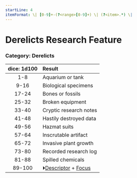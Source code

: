 ```yaml
---
startLine: 4
itemFormat: \| [0-9]+-(?<range>[0-9]+) \| (?<item>.*) \|
---
```

# Derelicts Research Feature
### Category: Derelicts

| dice: 1d100 | Result |
|:----:|:-------|
| 1-8 | Aquarium or tank |
| 9-16 | Biological specimens |
| 17-24 | Bones or fossils |
| 25-32 | Broken equipment |
| 33-40 | Cryptic research notes |
| 41-48 | Hastily destroyed data |
| 49-56 | Hazmat suits |
| 57-64 | Inscrutable artifact |
| 65-72 | Invasive plant growth |
| 73-80 | Recorded research log |
| 81-88 | Spilled chemicals |
| 89-100 | ⏵[Descriptor](Core_Descriptor.md) + [Focus](Core_Focus.md) |